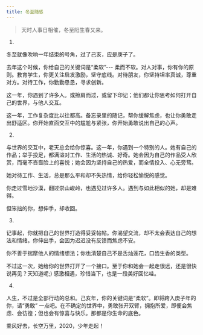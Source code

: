 ```yaml
---
title: 冬至随感
---
```


> 天时人事日相催，冬至阳生春又来。


1.

冬至就像吹响一年结束的号角，过了己亥，应是庚子了。

去年这个时候，你给自己的关键词是“柔软”--- 柔而不软。对人对事，你有你的原则。教育学生，你更关注启发激励，坚守底线。对待朋友，你坚持坦率真诚，尊重对方。对待工作，你勤勤恳恳，寻求创新。

这一年，你遇到了许多人。或擦肩而过，或留下印记；他们都让你思考如何打开自己的世界，与他人交互。

这一年，工作复杂度比以往都高。备忘录里的随记，帮你缓解焦虑，也让你勇敢走出舒适区。你开始直面交互中的尴尬与紧张，你开始勇敢说出自己的心声。


2.

与世界的交互中，老天总会给你惊喜。这一年，你遇到一个特别的人。她有自己的作品；举手投足，都满溢对工作、生活的热诚、好奇。她会因为自己的作品受人欣赏，而毫不吝啬脸上的喜悦；她会因为坚持自己的热爱，而全情投入、心无旁骛。

她对待工作、生活，总是那么平和却不失热情，给你轻松愉悦的感觉。

你走过雪地沙漠，翻过崇山峻岭，也遇见过许多人。遇到与如此相似的她，却是难得。

但笨拙的你，想伸手，却收回。

3.

记事起，你就把自己的世界打造得妥妥帖帖。你渴望交流，却不太会表达自己的想法和情绪。你伸出手，会因为迟迟没有反馈而焦虑不安。

你不善于揣摩他人的情绪想法；你也清楚自己不是舌灿莲花，口齿生香的类型。

不过这一次，她给你的世界打开了一个接口。至于你和她会一起走很远，还是很快说再见？天知道呢;) 感激相遇，珍惜当下，也是一段美好回忆哇。

4.

人生，不过是全部行动的总和。己亥年，你的关键词是“柔软”。即将跨入庚子年的你，请“勇敢” 一点吧。在不确定的世界中，勇敢张开双臂，拥抱所爱，即便会焦虑、会彷徨；但也会有惊喜与快乐。那都是你生命的底色。

乘风好去，长空万里，2020，少年走起！

